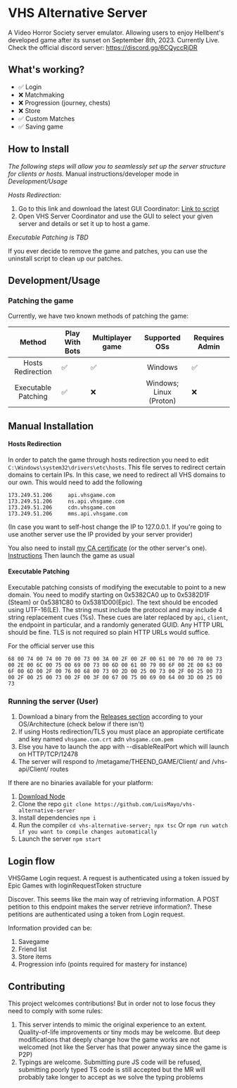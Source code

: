 # VHS Alternative Server
A Video Horror Society server emulator. Allowing users to enjoy Hellbent's developed game after its sunset on September 8th, 2023. Currently Live. Check the official discord server: https://discord.gg/6CQyccRjDR

## What's working?
- ✅ Login
- ❌ Matchmaking
- ❌ Progression (journey, chests)
- ❌ Store
- ✅ Custom Matches
- ✅ Saving game

## How to Install
_The following steps will allow you to seamlessly set up the server structure for clients or hosts._
Manual instructions/developer mode in _Development/Usage_

_Hosts Redirection:_
1. Go to this link and download the latest GUI Coordinator: [Link to script](https://github.com/SkelXton/VHS-Redirector-Scripts/releases/latest)
2. Open VHS Server Coordinator and use the GUI to select your given server and details or set it up to host a game.

_Executable Patching is TBD_

If you ever decide to remove the game and patches, you can use the uninstall script to clean up our patches.

## Development/Usage
### Patching the game
Currently, we have two known methods of patching the game:

|       Method      | Play With Bots | Multiplayer game |      Supported OSs      | Requires Admin |
|:-----------------:|----------------|------------------|:-----------------------:|----------------|
| Hosts Redirection |        ✅       |         ✅        |         Windows         |        ✅       |
| Executable Patching      |        ✅       |         ❌        | Windows; Linux (Proton) |        ❌       |

## Manual Installation

#### Hosts Redirection
In order to patch the game through hosts redirection you need to edit `C:\Windows\system32\drivers\etc\hosts`.
This file serves to redirect certain domains to certain IPs. In this case, we need to redirect all VHS domains to our own. This would need to add the following
```
173.249.51.206     api.vhsgame.com
173.249.51.206     ns.api.vhsgame.com
173.249.51.206     cdn.vhsgame.com
173.249.51.206     mms.api.vhsgame.com
```
(In case you want to self-host change the IP to 127.0.0.1. If you're going to use another server use the IP provided by your server provider)

You also need to install [my CA certificate](https://github.com/LuisMayo/vhs-alternative-server/raw/main/LuigiDevGoodCA.crt) (or the other server's one). [Instructions](https://community.spiceworks.com/how_to/1839-installing-self-signed-ca-certificate-in-windows)
Then launch the game as usual

#### Executable Patching
Executable patching consists of modifying the executable to point to a new domain. You need to modify starting on 0x5382CA0 up to 0x5382D1F (Steam) or 0x5381C80 to 0x5381D00(Epic). The text should be encoded using UTF-16(LE). The string must include the protocol and may include 4 string replacement cues (%s). These cues are later replaced by `api`, `client`, the endpoint in particular, and a randomly generated GUID. Any HTTP URL should be fine. TLS is not required so plain HTTP URLs would suffice.

For the official server use this
```
68 00 74 00 74 00 70 00 73 00 3A 00 2F 00 2F 00 61 00 70 00 70 00 73 00 2E 00 6C 00 75 00 69 00 73 00 6D 00 61 00 79 00 6F 00 2E 00 63 00 6F 00 6D 00 2F 00 76 00 68 00 73 00 2D 00 25 00 73 00 2F 00 25 00 73 00 2F 00 25 00 73 00 2F 00 3F 00 67 00 75 00 69 00 64 00 3D 00 25 00 73
```

### Running the server (User)
1. Download a binary from the [Releases section](https://github.com/LuisMayo/vhs-alternative-server/releases) according to your OS/Architecture (check below if there isn't)
2. If using Hosts redirection/TLS you must place an appropiate certificate and key named `vhsgame.com.crt` adn `vhsgame.com.pem`
3. Else you have to launch the app with --disableRealPort which will launch on HTTP/TCP/12478
4. The server will respond to /metagame/THEEND_GAME/Client/<EP> and /vhs-api/Client/<EP> routes

If there are no binaries available for your platform:
1. [Download Node](https://nodejs.org/)
2.  Clone the repo
 `git clone https://github.com/LuisMayo/vhs-alternative-server`
3. Install dependencies
 `npm i`
4. Run the compiler
 `cd vhs-alternative-server; npx tsc`
 Or
 `npm run watch if you want to compile changes automatically`
5. Launch the server
 `npm start`


## Login flow
VHSGame Login request. A request is authenticated using a token issued by Epic Games with loginRequestToken structure

Discover.
This seems like the main way of retrieving information. A POST petition to this endpoint makes the server retrieve information?. These petitions are authenticated using a token from Login request.

Information provided can be:
1. Savegame
2. Friend list
3. Store items
4. Progression info (points required for mastery for instance)

## Contributing
This project welcomes contributions! But in order not to lose focus they need to comply with some rules:
1. This server intends to mimic the original experience to an extent. Quality-of-life improvements or tiny mods may be welcome. But deep modifications that deeply change how the game works are not welcomed (not like the Server has that power anyway since the game is P2P)
2. Typings are welcome. Submitting pure JS code will be refused, submitting poorly typed TS code is still accepted but the MR will probably take longer to accept as we solve the typing problems
